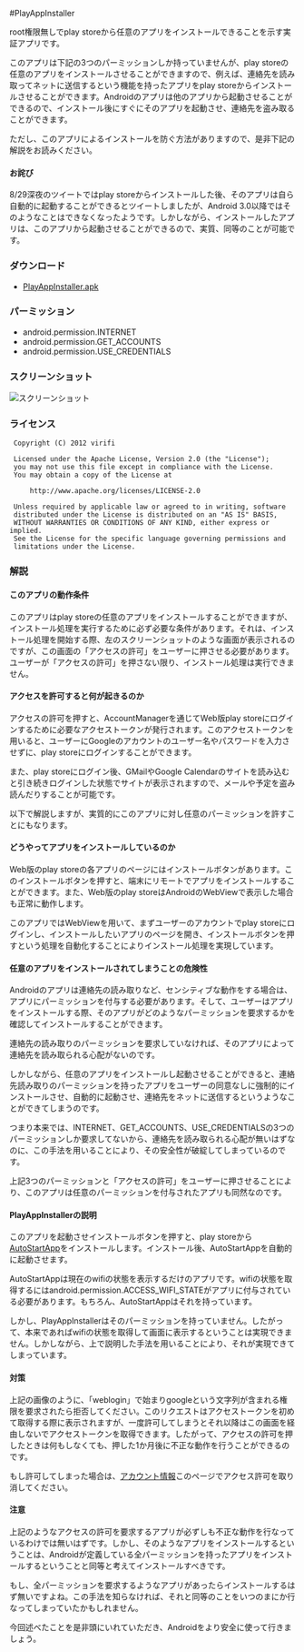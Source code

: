 #PlayAppInstaller

root権限無しでplay storeから任意のアプリをインストールできることを示す実証アプリです。

このアプリは下記の3つのパーミッションしか持っていませんが、play storeの任意のアプリをインストールさせることができますので、例えば、連絡先を読み取ってネットに送信するという機能を持ったアプリをplay storeからインストールさせることができます。Androidのアプリは他のアプリから起動させることができるので、インストール後にすぐにそのアプリを起動させ、連絡先を盗み取ることができます。

ただし、このアプリによるインストールを防ぐ方法がありますので、是非下記の解説をお読みください。

#### お詫び

8/29深夜のツイートではplay storeからインストールした後、そのアプリは自ら自動的に起動することができるとツイートしましたが、Android 3.0以降ではそのようなことはできなくなったようです。しかしながら、インストールしたアプリは、このアプリから起動させることができるので、実質、同等のことが可能です。

### ダウンロード

* [PlayAppInstaller.apk](https://github.com/downloads/virifi/PlayAppInstaller/PlayAppInstaller.apk) 


### パーミッション

* android.permission.INTERNET 
* android.permission.GET_ACCOUNTS 
* android.permission.USE_CREDENTIALS 

### スクリーンショット

![スクリーンショット](https://raw.github.com/virifi/PlayAppInstaller/master/readme_imgs/screenshot1.png)

### ライセンス

```
 Copyright (C) 2012 virifi 

 Licensed under the Apache License, Version 2.0 (the "License"); 
 you may not use this file except in compliance with the License. 
 You may obtain a copy of the License at
 
     http://www.apache.org/licenses/LICENSE-2.0

 Unless required by applicable law or agreed to in writing, software 
 distributed under the License is distributed on an "AS IS" BASIS, 
 WITHOUT WARRANTIES OR CONDITIONS OF ANY KIND, either express or implied. 
 See the License for the specific language governing permissions and 
 limitations under the License. 
 ```

### 解説

#### このアプリの動作条件

このアプリはplay storeの任意のアプリをインストールすることができますが、インストール処理を実行するために必ず必要な条件があります。それは、インストール処理を開始する際、左のスクリーンショットのような画面が表示されるのですが、この画面の「アクセスの許可」をユーザーに押させる必要があります。ユーザーが「アクセスの許可」を押さない限り、インストール処理は実行できません。

#### アクセスを許可すると何が起きるのか

アクセスの許可を押すと、AccountManagerを通じてWeb版play storeにログインするために必要なアクセストークンが発行されます。このアクセストークンを用いると、ユーザーにGoogleのアカウントのユーザー名やパスワードを入力させずに、play storeにログインすることができます。

また、play storeにログイン後、GMailやGoogle Calendarのサイトを読み込むと引き続きログインした状態でサイトが表示されますので、メールや予定を盗み読んだりすることが可能です。

以下で解説しますが、実質的にこのアプリに対し任意のパーミッションを許すことにもなります。

#### どうやってアプリをインストールしているのか

Web版のplay storeの各アプリのページにはインストールボタンがあります。このインストールボタンを押すと、端末にリモートでアプリをインストールすることができます。また、Web版のplay storeはAndroidのWebViewで表示した場合も正常に動作します。

このアプリではWebViewを用いて、まずユーザーのアカウントでplay storeにログインし、インストールしたいアプリのページを開き、インストールボタンを押すという処理を自動化することによりインストール処理を実現しています。

#### 任意のアプリをインストールされてしまうことの危険性

Androidのアプリは連絡先の読み取りなど、センシティブな動作をする場合は、アプリにパーミッションを付与する必要があります。そして、ユーザーはアプリをインストールする際、そのアプリがどのようなパーミッションを要求するかを確認してインストールすることができます。

連絡先の読み取りのパーミッションを要求していなければ、そのアプリによって連絡先を読み取られる心配がないのです。

しかしながら、任意のアプリをインストールし起動させることができると、連絡先読み取りのパーミッションを持ったアプリをユーザーの同意なしに強制的にインストールさせ、自動的に起動させ、連絡先をネットに送信するというようなことができてしまうのです。

つまり本来では、INTERNET、GET_ACCOUNTS、USE_CREDENTIALSの3つのパーミッションしか要求してないから、連絡先を読み取られる心配が無いはずなのに、この手法を用いることにより、その安全性が破綻してしまっているのです。

上記3つのパーミッションと「アクセスの許可」をユーザーに押させることにより、このアプリは任意のパーミッションを付与されたアプリも同然なのです。

#### PlayAppInstallerの説明

このアプリを起動させインストールボタンを押すと、play storeから[AutoStartApp](https://play.google.com/store/apps/details?id=net.virifi.android.autostartapp)をインストールします。インストール後、AutoStartAppを自動的に起動させます。

AutoStartAppは現在のwifiの状態を表示するだけのアプリです。wifiの状態を取得するにはandroid.permission.ACCESS_WIFI_STATEがアプリに付与されている必要があります。もちろん、AutoStartAppはそれを持っています。

しかし、PlayAppInstallerはそのパーミッションを持っていません。したがって、本来であればwifiの状態を取得して画面に表示するということは実現できません。しかしながら、上で説明した手法を用いることにより、それが実現できてしまっています。

#### 対策

上記の画像のように、「weblogin」で始まりgoogleという文字列が含まれる権限を要求されたら拒否してください。このリクエストはアクセストークンを初めて取得する際に表示されますが、一度許可してしまうとそれ以降はこの画面を経由しないでアクセストークンを取得できます。したがって、アクセスの許可を押したときは何もしなくても、押した1か月後に不正な動作を行うことができるのです。

もし許可してしまった場合は、[アカウント情報](https://accounts.google.com/b/0/IssuedAuthSubTokens)このページでアクセス許可を取り消してください。

#### 注意

上記のようなアクセスの許可を要求するアプリが必ずしも不正な動作を行なっているわけでは無いはずです。しかし、そのようなアプリをインストールするということは、Androidが定義している全パーミッションを持ったアプリをインストールするということと同等と考えてインストールすべきです。

もし、全パーミッションを要求するようなアプリがあったらインストールするはず無いですよね。この手法を知らなければ、それと同等のことをいつのまにか行なってしまっていたかもしれません。

今回述べたことを是非頭にいれていただき、Androidをより安全に使って行きましょう。
